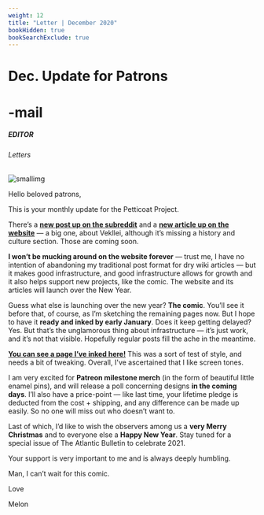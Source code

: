 ```yaml
---
weight: 12
title: "Letter | December 2020"
bookHidden: true
bookSearchExclude: true
---
```


<div id="headerbox">
  <h1 class="title">Dec. Update for Patrons</h1>
  <h1 class="emoji" id="whirlybat">-mail</h1>
</div>

<h5 span class="tag"> EDITOR </h5>
<h6 span class="sitetag">Letters</h6>

![smallimg](/images/mastheads/letters/2.jpg)

Hello beloved patrons,

This is your monthly update for the Petticoat Project.

There’s a **[new post up on the subreddit](https://www.reddit.com/r/vekllei/comments/khl6um/full_heart/)** and a **[new article up on the website](https://millmint.net/utopia/vekllei/)** — a big one, about Vekllei, although it’s missing a history and culture section. Those are coming soon.

**I won’t be mucking around on the website forever** — trust me, I have no intention of abandoning my traditional post format for dry wiki articles — but it makes good infrastructure, and good infrastructure allows for growth and it also helps support new projects, like the comic. The website and its articles will launch over the New Year.

Guess what else is launching over the new year? **The comic**. You’ll see it before that, of course, as I’m sketching the remaining pages now. But I hope to have it **ready and inked by early January**. Does it keep getting delayed? Yes. But that’s the unglamorous thing about infrastructure — it’s just work, and it’s not that visible. Hopefully regular posts fill the ache in the meantime.

**[You can see a page I’ve inked here!](http://millmint.net/images/comics/test.jpg)** This was a sort of test of style, and needs a bit of tweaking. Overall, I've ascertained that I like screen tones.

I am very excited for **Patreon milestone merch** (in the form of beautiful little enamel pins), and will release a poll concerning designs **in the coming days**. I’ll also have a price-point — like last time, your lifetime pledge is deducted from the cost + shipping, and any difference can be made up easily. So no one will miss out who doesn’t want to.

Last of which, I’d like to wish the observers among us a **very Merry Christmas** and to everyone else a **Happy New Year**. Stay tuned for a special issue of The Atlantic Bulletin to celebrate 2021.

Your support is very important to me and is always deeply humbling.

Man, I can’t wait for this comic.

Love

Melon
